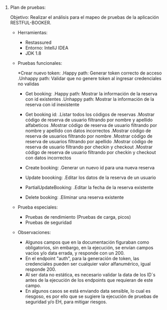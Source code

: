 1. Plan de pruebas:

    Objetivo: Realizar el análisis para el mapeo de pruebas de la aplicación RESTFUL-BOOKER.

     - Herramientas:
       * Restassured
       * Entorno: IntellJ IDEA
       * JDK 1.8
      
     - Pruebas funcionales:
   
       *Crear nuevo token:
           .Happy path: Generar token correcto de acceso
           .Unhappy path: Validar que no genere token al ingresar credenciales no validas
  
       * Get booking:
           .Happy path: Mostrar la información de la reserva con id existentes
           .Unhappy path: Mostrar la información de la reserva con id inexistente
  
       * Get booking id:
           .Listar todos los códigos de reservas
           .Mostrar código de reserva de usuario filtrando por nombre y apellido alfabeticos
           .Mostrar código de reserva de usuario filtrando por nombre y apellido con datos incorrectos
           .Mostrar código de reserva de usuarios filtrando por nombre
           .Mostrar código de reserva de usuarios filtrando por apellido
           .Mostrar código de reserva de usuario filtrando por checkin y checkout
           .Mostrar código de reserva de usuario filtrando por checkin y checkout con datos incorrectos
  
       * Create booking:
           .Generar un nuevo id para una nueva reserva
  
       * Update boooking:
           .Editar los datos de la reserva de un usuario
  
       * PartialUpdateBooking:
           .Editar la fecha de la reserva existente
  
       * Delete booking:
           .Eliminar una reserva existente
  
     - Prueba especiales:
       * Pruebas de rendimiento (Pruebas de carga, picos)
       * Pruebas de seguridad

     - Observaciones:
       * Algunos campos que en la documentación figuraban como obligatorios, sin embargo, en la ejecución, se envían campos vacíos y/o data errada, y responde con un 200.
       * En el endpoint "auth", para la generación de token, las credenciales pueden ser cualquier valor alfanumérico, igual responde 200.
       * Al ser data no estática, es necesario validar la data de los ID´s antes de la ejecución de los endpoints que requieran de este campo.
       * En algunos casos se está enviando data sensible, lo cual es riesgoso, es por ello que se sugiere la ejecución de pruebas de seguridad y/o EH, para mitigar riesgos.

